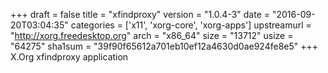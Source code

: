 +++
draft = false
title = "xfindproxy"
version = "1.0.4-3"
date = "2016-09-20T03:04:35"
categories = ['x11', 'xorg-core', 'xorg-apps']
upstreamurl = "http://xorg.freedesktop.org"
arch = "x86_64"
size = "13712"
usize = "64275"
sha1sum = "39f90f65612a701eb10ef12a4630d0ae924fe8e5"
+++
X.Org xfindproxy application